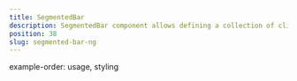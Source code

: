 ```yaml
---
title: SegmentedBar
description: SegmentedBar component allows defining a collection of clickable views. We can create similar collection while setting up the items property, where we should provide an array of SegmentedBarItem, The component allows to get and set the selected view's index with selectedIndex property or selectedIndexChange event.
position: 38
slug: segmented-bar-ng
---
```


example-order: usage, styling
